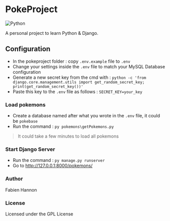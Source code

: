 # PokeProject

![Python](https://forthebadge.com/images/badges/made-with-python.svg)

A personal project to learn Python & Django.

## Configuration

- In the pokeproject folder : copy `.env.example` file to `.env` 
- Change your settings inside the `.env` file to match your MySQL Database configuration
- Generate a new secret key from the cmd with : `python -c 'from django.core.management.utils import get_random_secret_key; print(get_random_secret_key())' `
- Paste this key to the `.env` file as follows : `SECRET_KEY=your_key`

### Load pokemons

- Create a database named after what you wrote in the `.env` file, it could be `pokebase`
- Run the command : `py pokemons\getPokemons.py`
> It could take a few minutes to load all pokemons

### Start Django Server

- Run the command : `py manage.py runserver`
- Go to http://127.0.0.1:8000/pokemons/

### Author

Fabien Hannon

### License

Licensed under the GPL License
